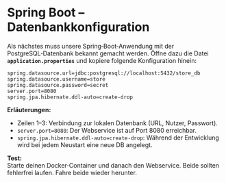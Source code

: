
# Spring Boot – Datenbankkonfiguration

Als nächstes muss unsere Spring‑Boot‑Anwendung mit der PostgreSQL‑Datenbank bekannt gemacht werden. Öffne dazu die Datei **`application.properties`** und kopiere folgende Konfiguration hinein:

```properties
spring.datasource.url=jdbc:postgresql://localhost:5432/store_db
spring.datasource.username=store
spring.datasource.password=secret
server.port=8080
spring.jpa.hibernate.ddl-auto=create-drop
```

**Erläuterungen:**
- Zeilen 1–3: Verbindung zur lokalen Datenbank (URL, Nutzer, Passwort).
- `server.port=8080`: Der Webservice ist auf Port 8080 erreichbar.
- `spring.jpa.hibernate.ddl-auto=create-drop`: Während der Entwicklung wird bei jedem Neustart eine neue DB angelegt.

**Test:**  
Starte deinen Docker‑Container und danach den Webservice. Beide sollten fehlerfrei laufen. Fahre beide wieder herunter.
